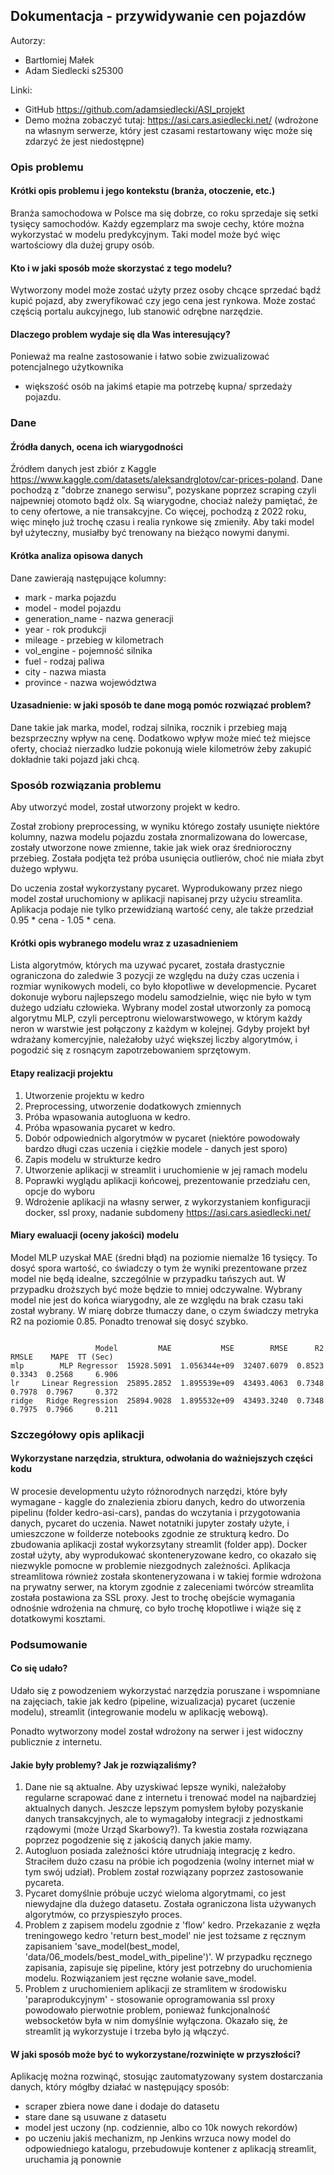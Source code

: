 ## Dokumentacja - przywidywanie cen pojazdów

Autorzy:
- Bartłomiej Małek
- Adam Siedlecki s25300

Linki: 
- GitHub https://github.com/adamsiedlecki/ASI_projekt
- Demo można zobaczyć tutaj: https://asi.cars.asiedlecki.net/
(wdrożone na własnym serwerze, który jest czasami restartowany więc może się zdarzyć że jest niedostępne)

### Opis problemu

#### Krótki opis problemu i jego kontekstu (branża, otoczenie, etc.)

Branża samochodowa w Polsce ma się dobrze, co roku sprzedaje się setki tysięcy samochodów.
Każdy egzemplarz ma swoje cechy, które można wykorzystać w modelu predykcyjnym.
Taki model może być więc wartościowy dla dużej grupy osób.

#### Kto i w jaki sposób może skorzystać z tego modelu?

Wytworzony model może zostać użyty przez osoby chcące sprzedać bądź kupić pojazd,
aby zweryfikować czy jego cena jest rynkowa. Może zostać częścią portalu aukcyjnego,
lub stanowić odrębne narzędzie.

#### Dlaczego problem wydaje się dla Was interesujący?

Ponieważ ma realne zastosowanie i łatwo sobie zwizualizować potencjalnego użytkownika
- większość osób na jakimś etapie ma potrzebę kupna/ sprzedaży pojazdu.

### Dane

#### Źródła danych, ocena ich wiarygodności

Źródłem danych jest zbiór z Kaggle https://www.kaggle.com/datasets/aleksandrglotov/car-prices-poland.
Dane pochodzą z "dobrze znanego serwisu", pozyskane poprzez scraping czyli najpewniej otomoto bądź olx. 
Są wiarygodne, chociaż należy pamiętać, że to ceny ofertowe, a nie transakcyjne.
Co więcej, pochodzą z 2022 roku, więc minęło już trochę czasu i realia rynkowe się zmieniły.
Aby taki model był użyteczny, musiałby być trenowany na bieżąco nowymi danymi.

#### Krótka analiza opisowa danych

Dane zawierają następujące kolumny:
- mark - marka pojazdu
- model - model pojazdu
- generation_name - nazwa generacji
- year - rok produkcji
- mileage - przebieg w kilometrach
- vol_engine - pojemność silnika
- fuel - rodzaj paliwa
- city - nazwa miasta
- province - nazwa województwa

#### Uzasadnienie: w jaki sposób te dane mogą pomóc rozwiązać problem?

Dane takie jak marka, model, rodzaj silnika, rocznik i przebieg mają bezsprzeczny wpływ na cenę.
Dodatkowo wpływ może mieć też miejsce oferty, chociaż nierzadko ludzie pokonują wiele kilometrów
żeby zakupić dokładnie taki pojazd jaki chcą.

### Sposób rozwiązania problemu

Aby utworzyć model, został utworzony projekt w kedro.

Został zrobiony preprocessing, w wyniku którego zostały usunięte niektóre kolumny, nazwa
modelu pojazdu została znormalizowana do lowercase, zostały utworzone nowe zmienne, takie jak wiek
oraz średnioroczny przebieg. Została podjęta też próba usunięcia outlierów, choć nie miała zbyt dużego wpływu.

Do uczenia został wykorzystany pycaret. Wyprodukowany przez niego model został uruchomiony w aplikacji
napisanej przy użyciu streamlita. Aplikacja podaje nie tylko przewidzianą wartość ceny, ale 
także przedział 0.95 * cena - 1.05 * cena.

#### Krótki opis wybranego modelu wraz z uzasadnieniem

Lista algorytmów, których ma uzywać pycaret, została drastycznie ograniczona do zaledwie 3 pozycji ze względu na duży czas uczenia i 
rozmiar wynikowych modeli, co było kłopotliwe w developmencie. Pycaret dokonuje wyboru najlepszego modelu samodzielnie,
więc nie było w tym dużego udziału człowieka. Wybrany model został utworzonly za pomocą algorytmu MLP, czyli perceptronu
wielowarstwowego, w którym każdy neron w warstwie jest połączony z każdym w kolejnej. Gdyby projekt był wdrażany komercyjnie,
należałoby użyć większej liczby algorytmów, i pogodzić się z rosnącym zapotrzebowaniem sprzętowym.

#### Etapy realizacji projektu

1. Utworzenie projektu w kedro
2. Preprocessing, utworzenie dodatkowych zmiennych
3. Próba wpasowania autogluona w kedro.
4. Próba wpasowania pycaret w kedro.
5. Dobór odpowiednich algorytmów w pycaret (niektóre powodowały bardzo długi czas uczenia i ciężkie modele - danych jest sporo)
6. Zapis modelu w strukturze kedro
7. Utworzenie aplikacji w streamlit i uruchomienie w jej ramach modelu
8. Poprawki wyglądu aplikacji końcowej, prezentowanie przedziału cen, opcje do wyboru
9. Wdrożenie aplikacji na własny serwer, z wykorzystaniem konfiguracji docker, ssl proxy, nadanie subdomeny https://asi.cars.asiedlecki.net/

#### Miary ewaluacji (oceny jakości) modelu

Model MLP uzyskał MAE (średni błąd) na poziomie niemalże 16 tysięcy. To dosyć spora wartość, co świadczy o tym
że wyniki prezentowane przez model nie będą idealne, szczególnie  w przypadku tańszych aut. W przypadku droższych być może będzie to mniej odczywalne.
Wybrany model nie jest do końca wiarygodny, ale ze względu na brak czasu taki został wybrany.
W miarę dobrze tłumaczy dane, o czym świadczy metryka R2 na poziomie 0.85.
Ponadto trenował się dosyć szybko.

```

                   Model         MAE           MSE        RMSE      R2   RMSLE    MAPE  TT (Sec)
mlp        MLP Regressor  15928.5091  1.056344e+09  32407.6079  0.8523  0.3343  0.2568     6.906
lr     Linear Regression  25895.2852  1.895539e+09  43493.4063  0.7348  0.7978  0.7967     0.372
ridge   Ridge Regression  25894.9028  1.895532e+09  43493.3240  0.7348  0.7975  0.7966     0.211

```



### Szczegółowy opis aplikacji

#### Wykorzystane narzędzia, struktura, odwołania do ważniejszych części kodu

W procesie developmentu użyto różnorodnych narzędzi, które były wymagane - kaggle do znalezienia zbioru danych, kedro do utworzenia pipelinu (folder kedro-asi-cars),
pandas do wczytania i przygotowania danych, pycaret do uczenia. Nawet notatniki jupyter zostały użyte, i umieszczone w foilderze notebooks zgodnie
ze strukturą kedro. Do zbudowania aplikacji został wykorzsytany streamlit (folder app). Docker został użyty, aby wyprodukować skonteneryzowane kedro,
co okazało się niezwykle pomocne w problemie niezgodnych zależności. Aplikacja streamlitowa również została skonteneryzowana i w takiej formie wdrożona
na prywatny serwer, na ktorym zgodnie z zaleceniami twórców streamlita została postawiona za SSL proxy.
Jest to trochę obejście wymagania odnośnie wdrożenia na chmurę, co było trochę kłopotliwe i wiąże się z dotatkowymi kosztami.

### Podsumowanie

#### Co się udało?

Udało się z powodzeniem wykorzystać narzędzia poruszane i wspomniane na zajęciach,
takie jak kedro (pipeline, wizualizacja) pycaret (uczenie modelu), streamlit (integrowanie modelu w aplikację webową).

Ponadto wytworzony model został wdrożony na serwer i jest widoczny publicznie z internetu.

#### Jakie były problemy? Jak je rozwiązaliśmy?

1. Dane nie są aktualne. Aby uzyskiwać lepsze wyniki, należałoby regularne scrapować dane z internetu i trenować
model na najbardziej aktualnych danych. Jeszcze lepszym pomysłem byłoby pozyskanie danych transakcyjnych, ale to wymagałoby
integracji z jednostkami rządowymi (może Urząd Skarbowy?). Ta kwestia została rozwiązana poprzez pogodzenie się z jakością danych jakie mamy.
2. Autogluon posiada zależności które utrudniają integrację z kedro.
Straciłem dużo czasu na próbie ich pogodzenia (wolny internet miał w tym swój udział). Problem został rozwiązany
poprzez zastosowanie pycareta.
3. Pycaret domyślnie próbuje uczyć wieloma algorytmami, co jest niewydajne dla dużego datasetu. Została ograniczona 
lista używanych algorytmów, co przyspieszyło proces.
4. Problem z zapisem modelu zgodnie z 'flow' kedro. Przekazanie z węzła treningowego kedro 'return best_model' nie jest tożsame
z ręcznym zapisaniem 'save_model(best_model, 'data/06_models/best_model_with_pipeline')'. W przypadku ręcznego zapisania, zapisuje się pipeline,
który jest potrzebny do uruchomienia modelu. Rozwiązaniem jest ręczne wołanie save_model.
5. Problem z uruchomieniem aplikacji ze stramlitem w środowisku 'paraprodukcyjnym' - stosowanie oprogramowania ssl proxy
powodowało pierwotnie problem, ponieważ funkcjonalność websocketów była w nim domyślnie wyłączona. Okazało się,
że streamlit ją wykorzystuje i trzeba było ją włączyć.

#### W jaki sposób może być to wykorzystane/rozwinięte w przyszłości?

Aplikację można rozwinąć, stosując zautomatyzowany system dostarczania danych, który mógłby działać w następujący sposób:
- scraper zbiera nowe dane i dodaje do datasetu
- stare dane są usuwane z datasetu
- model jest uczony (np. codziennie, albo co 10k nowych rekordów)
- po uczeniu jakiś mechanizm, np Jenkins wrzuca nowy model do odpowiedniego katalogu, przebudowuje kontener z aplikacją streamlit, uruchamia ją ponownie
